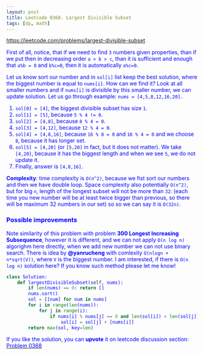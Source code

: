 ```yaml
---
layout: post
title: Leetcode 0368. Largest Divisible Subset
tags: [dp, math]
---
```


<a href="https://leetcode.com/problems/largest-divisible-subset"> <font color = blue>https://leetcode.com/problems/largest-divisible-subset

First of all, notice, that if we need to find `3` numbers  given properties, than if we put then in decreasing order `a > b > c`, than it is sufficient and enough that `a%b = 0` and `b%c=0`, then it is automatically `a%c=0`. 

Let us know sort our number and in `sol[i]` list keep the best solution, where the biggest number is equal to `nums[i]`. How can we find it? Look at all smaller numbers and if `nums[i]` is divisible by this smaller number, we can update solution. Let us go through example: `nums = [4,5,8,12,16,20].`
1. `sol[0] = [4]`, the biggest divisible subset has size `1`.
2. `sol[1] = [5]`, because `5 % 4 != 0`.
3. `sol[2] = [4,8]`, because `8 % 4 = 0`.
4. `sol[3] = [4,12]`, because `12 % 4 = 0`. 
5. `sol[4] = [4,8,16]`, because `16 % 8 = 0` and `16 % 4 = 0` and we choose `8`, because it has longer set.
6. `sol[5] = [4,20]` (or `[5,20]` in fact, but it does not matter). We take `[4,20]`, because it has the biggest length and when we see `5`, we do not update it.
7. Finally, answer is `[4,8,16]`.


**Complexity**: time complexity is `O(n^2)`, because we fist sort our numbers and then we have double loop. Space complexity also potentially `O(n^2)`, but for big `n`, length of the longest subset will not be more than `32`: (each time you new number will be at least twice bigger than previous, so there will be maximum 32 numbers in our set) so so we can say it is `O(32n)`.

### Possible improvements
Note similarity of this problem with problem **300 Longest Increasing Subsequence**, however it is different, and we can not apply `O(n log n)` algorighm here directly, when we add new number we can not use binary search.
There is idea by **@yanrucheng** with comlexity `O(nlogn + n*sqrt(V))`, where `V` is the biggest number. I am interested, if there is `O(n log n)` solution here? If you know such method please let me know!


```python
class Solution:
    def largestDivisibleSubset(self, nums):
        if len(nums) == 0: return []
        nums.sort()
        sol = [[num] for num in nums]
        for i in range(len(nums)):
            for j in range(i):
                if nums[i] % nums[j] == 0 and len(sol[i]) < len(sol[j]) + 1:
                    sol[i] = sol[j] + [nums[i]]
        return max(sol, key=len)
```

If you like the solution, you can **upvote** it on leetcode discussion section:<a href="https://leetcode.com/problems/largest-divisible-subset/discuss/684738/python-short-dp-with-on2-explained-update"> <font color = blue>Problem 0368
